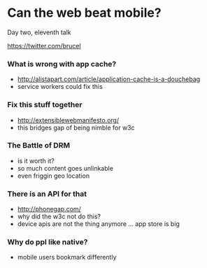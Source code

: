 # Can the web beat mobile?

Day two, eleventh talk

https://twitter.com/brucel

### What is wrong with app cache?

- http://alistapart.com/article/application-cache-is-a-douchebag
- service workers could fix this

### Fix this stuff together

- http://extensiblewebmanifesto.org/
- this bridges gap of being nimble for w3c

### The Battle of DRM

- is it worth it?
- so much content goes unlinkable
- even friggin geo location

### There is an API for that

- http://phonegap.com/
- why did the w3c not do this?
- device apis are not the thing anymore ... app store is big

### Why do ppl like native?

- mobile users bookmark differently
